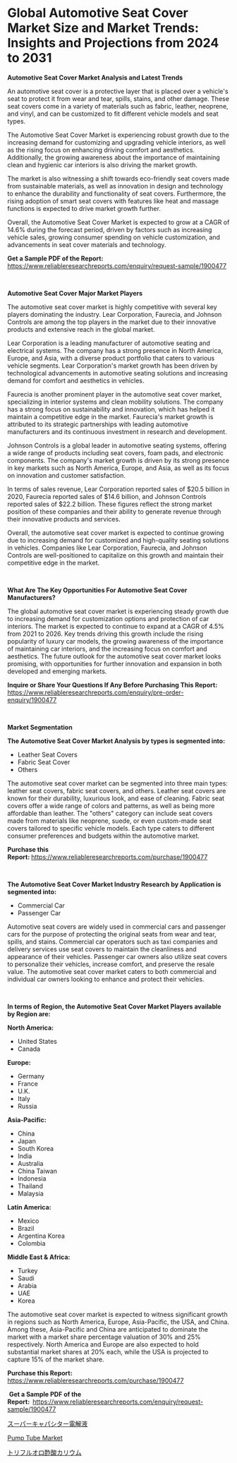<p><h1>Global Automotive Seat Cover Market Size and Market Trends: Insights and Projections from 2024 to 2031</h1></p><p><strong>Automotive Seat Cover Market Analysis and Latest Trends</strong></p>
<p><p>An automotive seat cover is a protective layer that is placed over a vehicle's seat to protect it from wear and tear, spills, stains, and other damage. These seat covers come in a variety of materials such as fabric, leather, neoprene, and vinyl, and can be customized to fit different vehicle models and seat types.</p><p>The Automotive Seat Cover Market is experiencing robust growth due to the increasing demand for customizing and upgrading vehicle interiors, as well as the rising focus on enhancing driving comfort and aesthetics. Additionally, the growing awareness about the importance of maintaining clean and hygienic car interiors is also driving the market growth.</p><p>The market is also witnessing a shift towards eco-friendly seat covers made from sustainable materials, as well as innovation in design and technology to enhance the durability and functionality of seat covers. Furthermore, the rising adoption of smart seat covers with features like heat and massage functions is expected to drive market growth further.</p><p>Overall, the Automotive Seat Cover Market is expected to grow at a CAGR of 14.6% during the forecast period, driven by factors such as increasing vehicle sales, growing consumer spending on vehicle customization, and advancements in seat cover materials and technology.</p></p>
<p><strong>Get a Sample PDF of the Report:&nbsp;</strong> <a href="https://www.reliableresearchreports.com/enquiry/request-sample/1900477">https://www.reliableresearchreports.com/enquiry/request-sample/1900477</a></p>
<p>&nbsp;</p>
<p><strong>Automotive Seat Cover Major Market Players</strong></p>
<p><p>The automotive seat cover market is highly competitive with several key players dominating the industry. Lear Corporation, Faurecia, and Johnson Controls are among the top players in the market due to their innovative products and extensive reach in the global market.</p><p>Lear Corporation is a leading manufacturer of automotive seating and electrical systems. The company has a strong presence in North America, Europe, and Asia, with a diverse product portfolio that caters to various vehicle segments. Lear Corporation's market growth has been driven by technological advancements in automotive seating solutions and increasing demand for comfort and aesthetics in vehicles.</p><p>Faurecia is another prominent player in the automotive seat cover market, specializing in interior systems and clean mobility solutions. The company has a strong focus on sustainability and innovation, which has helped it maintain a competitive edge in the market. Faurecia's market growth is attributed to its strategic partnerships with leading automotive manufacturers and its continuous investment in research and development.</p><p>Johnson Controls is a global leader in automotive seating systems, offering a wide range of products including seat covers, foam pads, and electronic components. The company's market growth is driven by its strong presence in key markets such as North America, Europe, and Asia, as well as its focus on innovation and customer satisfaction.</p><p>In terms of sales revenue, Lear Corporation reported sales of $20.5 billion in 2020, Faurecia reported sales of $14.6 billion, and Johnson Controls reported sales of $22.2 billion. These figures reflect the strong market position of these companies and their ability to generate revenue through their innovative products and services.</p><p>Overall, the automotive seat cover market is expected to continue growing due to increasing demand for customized and high-quality seating solutions in vehicles. Companies like Lear Corporation, Faurecia, and Johnson Controls are well-positioned to capitalize on this growth and maintain their competitive edge in the market.</p></p>
<p>&nbsp;</p>
<p><strong>What Are The Key Opportunities For Automotive Seat Cover Manufacturers?</strong></p>
<p><p>The global automotive seat cover market is experiencing steady growth due to increasing demand for customization options and protection of car interiors. The market is expected to continue to expand at a CAGR of 4.5% from 2021 to 2026. Key trends driving this growth include the rising popularity of luxury car models, the growing awareness of the importance of maintaining car interiors, and the increasing focus on comfort and aesthetics. The future outlook for the automotive seat cover market looks promising, with opportunities for further innovation and expansion in both developed and emerging markets.</p></p>
<p><strong>Inquire or Share Your Questions If Any Before Purchasing This Report:</strong> <a href="https://www.reliableresearchreports.com/enquiry/pre-order-enquiry/1900477">https://www.reliableresearchreports.com/enquiry/pre-order-enquiry/1900477</a></p>
<p>&nbsp;</p>
<p><strong>Market Segmentation</strong></p>
<p><strong>The Automotive Seat Cover Market Analysis by types is segmented into:</strong></p>
<p><ul><li>Leather Seat Covers</li><li>Fabric Seat Cover</li><li>Others</li></ul></p>
<p><p>The automotive seat cover market can be segmented into three main types: leather seat covers, fabric seat covers, and others. Leather seat covers are known for their durability, luxurious look, and ease of cleaning. Fabric seat covers offer a wide range of colors and patterns, as well as being more affordable than leather. The "others" category can include seat covers made from materials like neoprene, suede, or even custom-made seat covers tailored to specific vehicle models. Each type caters to different consumer preferences and budgets within the automotive market.</p></p>
<p><strong>Purchase this Report:&nbsp;</strong><a href="https://www.reliableresearchreports.com/purchase/1900477">https://www.reliableresearchreports.com/purchase/1900477</a></p>
<p>&nbsp;</p>
<p><strong>The Automotive Seat Cover Market Industry Research by Application is segmented into:</strong></p>
<p><ul><li>Commercial Car</li><li>Passenger Car</li></ul></p>
<p><p>Automotive seat covers are widely used in commercial cars and passenger cars for the purpose of protecting the original seats from wear and tear, spills, and stains. Commercial car operators such as taxi companies and delivery services use seat covers to maintain the cleanliness and appearance of their vehicles. Passenger car owners also utilize seat covers to personalize their vehicles, increase comfort, and preserve the resale value. The automotive seat cover market caters to both commercial and individual car owners looking to enhance and protect their vehicles.</p></p>
<p>&nbsp;</p>
<p><strong>In terms of Region, the Automotive Seat Cover Market Players available by Region are:</strong></p>
<p>
    <p> <strong> North America: </strong>
        <ul>
            <li>United States</li>
            <li>Canada</li>
        </ul>
        </p> 
    <p> <strong> Europe: </strong>
        <ul>
            <li>Germany</li>
            <li>France</li>
            <li>U.K.</li>
            <li>Italy</li>
            <li>Russia</li>
        </ul>
        </p> 
    <p> <strong> Asia-Pacific: </strong>
        <ul>
            <li>China</li>
            <li>Japan</li>
            <li>South Korea</li>
            <li>India</li>
            <li>Australia</li>
            <li>China Taiwan</li>
            <li>Indonesia</li>
            <li>Thailand</li>
            <li>Malaysia</li>
        </ul>
        </p> 
    <p> <strong> Latin America: </strong>
        <ul>
            <li>Mexico</li>
            <li>Brazil</li>
            <li>Argentina Korea</li>
            <li>Colombia</li>
        </ul>
        </p> 
    <p> <strong> Middle East & Africa: </strong>
        <ul>
            <li>Turkey</li>
            <li>Saudi</li>
            <li>Arabia</li>
            <li>UAE</li>
            <li>Korea</li>
        </ul>
    </p>
    </p>
<p><p>The automotive seat cover market is expected to witness significant growth in regions such as North America, Europe, Asia-Pacific, the USA, and China. Among these, Asia-Pacific and China are anticipated to dominate the market with a market share percentage valuation of 30% and 25% respectively. North America and Europe are also expected to hold substantial market shares at 20% each, while the USA is projected to capture 15% of the market share.</p></p>
<p><strong>Purchase this Report: </strong><a href="https://www.reliableresearchreports.com/purchase/1900477">https://www.reliableresearchreports.com/purchase/1900477</a></p>
<p>&nbsp;<strong>Get a Sample PDF of the Report:&nbsp;&nbsp;</strong><a href="https://www.reliableresearchreports.com/enquiry/request-sample/1900477">https://www.reliableresearchreports.com/enquiry/request-sample/1900477</a></p>
<p><strong></strong></p>
<p><p><a href="https://medium.com/@alvaradolanezhpnoeeozz2ue/%E3%82%B9%E3%83%BC%E3%83%91%E3%83%BC%E3%82%AD%E3%83%A3%E3%83%91%E3%82%B7%E3%82%BF%E9%9B%BB%E8%A7%A3%E8%B3%AA%E5%B8%82%E5%A0%B4%E3%81%AE%E8%A6%8F%E6%A8%A1-cagr-%E3%83%88%E3%83%AC%E3%83%B3%E3%83%89-2024%E5%B9%B4-2030%E5%B9%B4-7ef8c1a8687f">スーパーキャパシター電解液</a></p><p><a href="https://view.publitas.com/reportprime-1/pump-tube-market-insights-market-players-and-forecast-till-2030/">Pump Tube Market</a></p><p><a href="https://medium.com/@alvaradolanezhpnoeeozz2ue/%E3%82%AB%E3%83%AA%E3%82%A6%E3%83%A0%E3%83%88%E3%83%AA%E3%83%95%E3%83%AB%E3%82%AA%E3%83%AD%E3%82%A2%E3%82%BB%E3%83%86%E3%83%BC%E3%83%88%E5%B8%82%E5%A0%B4%E3%81%AF-%E5%B8%82%E5%A0%B4%E3%82%B7%E3%82%A7%E3%82%A2-%E3%82%B5%E3%82%A4%E3%82%BA-%E3%81%8A%E3%82%88%E3%81%B32031%E5%B9%B4%E3%81%BE%E3%81%A7%E3%81%AE%E4%BA%88%E6%B8%AC%E3%81%AB%E7%84%A6%E7%82%B9%E3%82%92%E5%BD%93%E3%81%A6%E3%81%A6%E3%81%84%E3%81%BE%E3%81%99-9d5b4a468e0d">トリフルオロ酢酸カリウム</a></p></p>